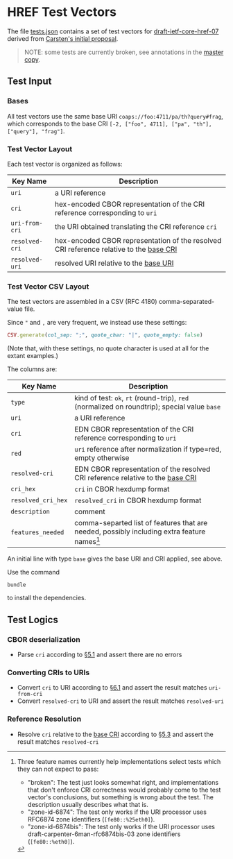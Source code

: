 # HREF Test Vectors

The file [tests.json](tests.json) contains a set of test vectors for [draft-ietf-core-href-07](https://www.ietf.org/archive/id/draft-ietf-core-href-07.html) derived from [Carsten's initial proposal](https://notes.ietf.org/2Y2YyFstQ5uenofIGBa4IQ).

> NOTE: some tests are currently broken, see annotations in the [master copy](https://notes.ietf.org/2Y2YyFstQ5uenofIGBa4IQ).

## Test Input

### Bases

All test vectors use the same base URI `coaps://foo:4711/pa/th?query#frag`, which corresponds to the base CRI `[-2, ["foo", 4711], ["pa", "th"], ["query"], "frag"]`.

### Test Vector Layout

Each test vector is organized as follows:

| Key Name | Description |
| --- | --- |
| `uri` | a URI reference |
| `cri` | hex-encoded CBOR representation of the CRI reference corresponding to `uri` |
| `uri-from-cri` | the URI obtained translating the CRI reference `cri` |
| `resolved-cri` | hex-encoded CBOR representation of the resolved CRI reference relative to the [base CRI](#bases) |
| `resolved-uri` | resolved URI relative to the [base URI](#bases) |

### Test Vector CSV Layout

The test vectors are assembled in a CSV (RFC 4180)
comma-separated-value file.

Since `"` and `,` are very frequent, we instead use these settings:

```ruby
CSV.generate(col_sep: ";", quote_char: "|", quote_empty: false)
```

(Note that, with these settings, no quote character is used at all for
the extant examples.)

The columns are:

| Key Name           | Description                                                                             |
| ---                | ---                                                                                     |
| `type`             | kind of test: `ok`, `rt` (round-trip), `red` (normalized on roundtrip); special value `base` |
| `uri`              | a URI reference                                                                         |
| `cri`              | EDN CBOR representation of the CRI reference corresponding to `uri`                     |
| `red`              | `uri` reference after normalization if type=red, empty otherwise                        |
| `resolved-cri`     | EDN CBOR representation of the resolved CRI reference relative to the [base CRI](#bases) |
| `cri_hex`          | `cri` in CBOR hexdump format                                                            |
| `resolved_cri_hex` | `resolved_cri` in CBOR hexdump format                                                   |
| `description`      | comment                                                                                 |
| `features_needed`  | comma-separted list of features that are needed, possibly including extra feature names[^1] |

[^1]: Three feature names currently help implementations select tests which they can not expect to pass:
    * "broken": The test just looks somewhat right, and implementations that don't enforce CRI correctness would probably come to the test vector's conclusions, but something is wrong about the test. The description usually describes what that is.
    * "zone-id-6874": The test only works if the URI processor uses RFC6874 zone identifiers (`[fe80::%25eth0]`).
    * "zone-id-6874bis": The test only works if the URI processor uses draft-carpenter-6man-rfc6874bis-03 zone identifiers (`[fe80::%eth0]`).

An initial line with type `base` gives the base URI and CRI applied, see above.

Use the command

    bundle

to install the dependencies.

## Test Logics

### CBOR deserialization

* Parse `cri` according to [§5.1](https://www.ietf.org/archive/id/draft-ietf-core-href-07.html#section-5.1) and assert there are no errors

### Converting CRIs to URIs

* Convert `cri` to URI according to [§6.1](https://www.ietf.org/archive/id/draft-ietf-core-href-07.html#section-6.1) and assert the result matches `uri-from-cri`
* Convert `resolved-cri` to URI and assert the result matches `resolved-uri`

### Reference Resolution

* Resolve `cri` relative to the [base CRI](#bases) according to [§5.3](https://www.ietf.org/archive/id/draft-ietf-core-href-07.html#section-5.3) and assert the result matches `resolved-cri`
